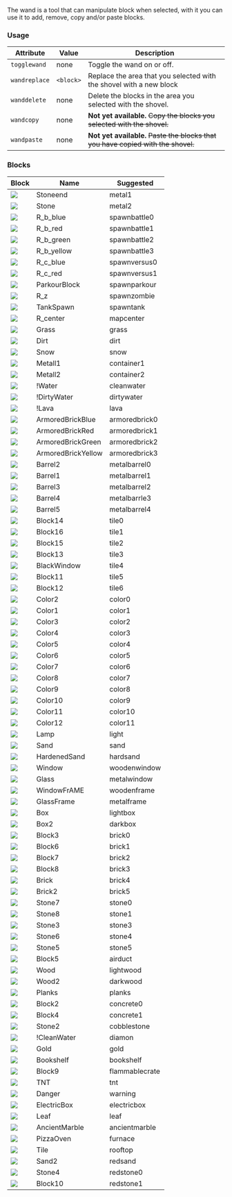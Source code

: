 The wand is a tool that can manipulate block when selected, with it you can use it to add, remove, copy and/or paste blocks.

### Usage
| Attribute 	| Value 	| Description 																		| 
|---------------|-----------|-----------------------------------------------------------------------------------|
| `togglewand` 	| none 		| Toggle the wand on or off. 														|
| `wandreplace`	| `<block>` | Replace the area that you selected with the shovel with a new block				| 
| `wanddelete` 	| none 		| Delete the blocks in the area you selected with the shovel. 						|
| `wandcopy` 	| none 		| **Not yet available.** ~~Copy the blocks you selected with the shovel.~~ 			|
| `wandpaste` 	| none 		| **Not yet available.** ~~Paste the blocks that you have copied with the shovel.~~ | 


### Blocks
| Block 							   | Name 				| Suggested 		| 
|--------------------------------------|--------------------|-------------------|
| ![](textures/Stoneend.png)  		   | Stoneend 			| metal1 			|
| ![](textures/Stone.png) 			   | Stone 				| metal2 			|
| ![](textures/R_b_blue.png) 		   | R_b_blue 			| spawnbattle0 		|
| ![](textures/R_b_red.png) 		   | R_b_red 			| spawnbattle1 		|
| ![](textures/R_b_green.png) 		   | R_b_green 			| spawnbattle2 		|
| ![](textures/R_b_yellow.png) 		   | R_b_yellow 		| spawnbattle3 		|
| ![](textures/R_c_blue.png) 		   | R_c_blue 			| spawnversus0 		|
| ![](textures/R_c_red.png) 		   | R_c_red 			| spawnversus1 		|
| ![](textures/ParkourBlock.png) 	   | ParkourBlock 		| spawnparkour 		|
| ![](textures/R_z.png) 			   | R_z 		   		| spawnzombie 		|
| ![](textures/TankSpawn.png) 		   | TankSpawn 			| spawntank 		|
| ![](textures/R_center.png) 		   | R_center 			| mapcenter 		|
| ![](textures/Grass.png) 			   | Grass 				| grass 			|
| ![](textures/Dirt.png) 			   | Dirt 				| dirt 				|
| ![](textures/Snow.png) 			   | Snow 				| snow 				|
| ![](textures/Metall1.png) 		   | Metall1 			| container1 		|
| ![](textures/Metall2.png) 		   | Metall2 			| container2 		|
| ![](textures/!Water.png) 			   | !Water 			| cleanwater 		|
| ![](textures/!DirtyWater.png) 	   | !DirtyWater 		| dirtywater 		|
| ![](textures/!Lava.png) 			   | !Lava 				| lava 				|
| ![](textures/ArmoredBrickBlue.png)   | ArmoredBrickBlue 	| armoredbrick0 	|
| ![](textures/ArmoredBrickRed.png)    | ArmoredBrickRed 	| armoredbrick1 	|
| ![](textures/ArmoredBrickGreen.png)  | ArmoredBrickGreen 	| armoredbrick2 	|
| ![](textures/ArmoredBrickYellow.png) | ArmoredBrickYellow | armoredbrick3 	|
| ![](textures/Barrel2.png) 		   | Barrel2 			| metalbarrel0 		|		
| ![](textures/Barrel1.png) 		   | Barrel1 			| metalbarrel1 		|
| ![](textures/Barrel3.png) 	       | Barrel3 			| metalbarrel2 		|
| ![](textures/Barrel4.png) 		   | Barrel4 			| metalbarrle3 		|
| ![](textures/Barrel5.png) 		   | Barrel5 			| metalbarrel4 		|
| ![](textures/Block14.png) 		   | Block14 			| tile0 			|
| ![](textures/Block16.png) 		   | Block16 			| tile1 			|
| ![](textures/Block15.png) 		   | Block15 			| tile2 			|	
| ![](textures/Block13.png)		       | Block13 			| tile3 			|
| ![](textures/BlackWindow.png) 	   | BlackWindow 		| tile4 			|
| ![](textures/Block11.png) 		   | Block11 			| tile5 			|
| ![](textures/Block12.png) 		   | Block12 			| tile6 			|
| ![](textures/Color2.png) 		       | Color2 			| color0 			|
| ![](textures/Color1.png) 			   | Color1 			| color1 			|
| ![](textures/Color3.png) 			   | Color3 			| color2 			|
| ![](textures/Color4.png) 			   | Color4 			| color3 			|
| ![](textures/Color5.png) 			   | Color5 			| color4 			|
| ![](textures/Color6.png) 			   | Color6 			| color5 			|
| ![](textures/Color7.png) 			   | Color7 			| color6 			|	
| ![](textures/Color8.png) 			   | Color8 			| color7 			|	
| ![](textures/Color9.png) 		   	   | Color9 			| color8 			|	
| ![](textures/Color10.png) 		   | Color10 			| color9 			|
| ![](textures/Color11.png) 		   | Color11 			| color10 			|
| ![](textures/Color12.png) 		   | Color12 			| color11			|
| ![](textures/Lamp.png) 			   | Lamp 				| light 			|
| ![](textures/Sand.png) 		       | Sand 				| sand 				|
| ![](textures/HardenedSand.png) 	   | HardenedSand 		| hardsand 			|
| ![](textures/Window.png) 			   | Window 			| woodenwindow 		|
| ![](textures/Glass.png) 			   | Glass 				| metalwindow 		|
| ![](textures/WindowFrAME.png) 	   | WindowFrAME 		| woodenframe 		|
| ![](textures/GlassFrame.png)         | GlassFrame 		| metalframe		|
| ![](textures/Box.png) 			   | Box 	       		| lightbox 			|
| ![](textures/Box2.png) 			   | Box2 				| darkbox 			|
| ![](textures/Block3.png) 			   | Block3 			| brick0 			|
| ![](textures/Block6.png) 			   | Block6 			| brick1 			|
| ![](textures/Block7.png) 			   | Block7 			| brick2 			|
| ![](textures/Block8.png) 			   | Block8 			| brick3 			|
| ![](textures/Brick.png) 			   | Brick 				| brick4 			|
| ![](textures/Brick2.png) 			   | Brick2 			| brick5 			|
| ![](textures/Stone7.png) 			   | Stone7 			| stone0 			|
| ![](textures/Stone8.png) 			   | Stone8 			| stone1 			|
| ![](textures/Stone3.png) 			   | Stone3 			| stone3 			|
| ![](textures/Stone6.png) 		       | Stone6 			| stone4 			|
| ![](textures/Stone5.png) 			   | Stone5 			| stone5 			|
| ![](textures/Block5.png) 			   | Block5 			| airduct 			|
| ![](textures/Wood.png) 			   | Wood 				| lightwood 		|
| ![](textures/Wood2.png) 			   | Wood2 				| darkwood 			|
| ![](textures/Planks.png) 			   | Planks 			| planks 			|
| ![](textures/Block2.png) 			   | Block2 			| concrete0 		|
| ![](textures/Block4.png) 			   | Block4 			| concrete1 		|
| ![](textures/Stone2.png) 			   | Stone2 			| cobblestone 		|
| ![](textures/!CleanWater.png) 	   | !CleanWater 		| diamon 			|
| ![](textures/Gold.png) 			   | Gold 				| gold 				|
| ![](textures/Bookshelf.png) 		   | Bookshelf 			| bookshelf 		|
| ![](textures/Block9.png) 			   | Block9 			| flammablecrate 	|
| ![](textures/TNT.png) 			   | TNT 				| tnt 				|
| ![](textures/Danger.png) 			   | Danger 			| warning 			|
| ![](textures/ElectricBox.png) 	   | ElectricBox 		| electricbox 		|
| ![](textures/Leaf.png) 			   | Leaf 				| leaf 				|
| ![](textures/AncientMarble.png) 	   | AncientMarble 		| ancientmarble 	|
| ![](textures/PizzaOven.png) 		   | PizzaOven 			| furnace 			|
| ![](textures/Tile.png) 			   | Tile 				| rooftop 			|
| ![](textures/Sand2.png) 			   | Sand2 				| redsand			|	
| ![](textures/Stone4.png) 			   | Stone4 			| redstone0			|
| ![](textures/Block10.png) 		   | Block10 			| redstone1 		|
